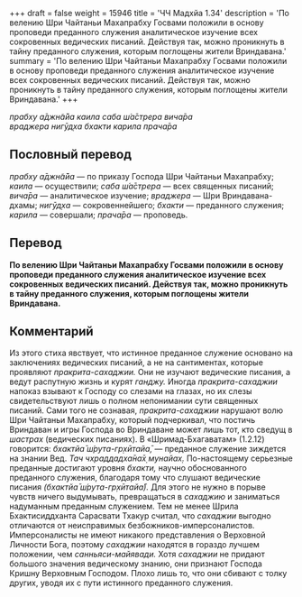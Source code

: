 +++
draft = false
weight = 15946
title = 'ЧЧ Мадхйа 1.34'
description = 'По велению Шри Чайтаньи Махапрабху Госвами положили в основу проповеди преданного служения аналитическое изучение всех сокровенных ведических писаний. Действуя так, можно проникнуть в тайну преданного служения, которым поглощены жители Вриндавана.'
summary = 'По велению Шри Чайтаньи Махапрабху Госвами положили в основу проповеди преданного служения аналитическое изучение всех сокровенных ведических писаний. Действуя так, можно проникнуть в тайну преданного служения, которым поглощены жители Вриндавана.'
+++

_прабху а̄джн̃а̄йа каила саба ш́а̄стрера вича̄ра  
враджера нигӯд̣ха бхакти карила прача̄ра_

## Пословный перевод

_прабху_ _а̄джн̃а̄йа_ — по приказу Господа Шри Чайтаньи Махапрабху; _каила_ — осуществили; _саба_ _ш́а̄стрера_ — всех священных писаний; _вича̄ра_ — аналитическое изучение; _враджера_ — Шри Вриндавана-дхамы; _нигӯд̣ха_ — сокровеннейшего; _бхакти_ — преданного служения; _карила_ — совершали; _прача̄ра_ — проповедь.

## Перевод

**По велению Шри Чайтаньи Махапрабху Госвами положили в основу проповеди преданного служения аналитическое изучение всех сокровенных ведических писаний. Действуя так, можно проникнуть в тайну преданного служения, которым поглощены жители Вриндавана.**

## Комментарий

Из этого стиха явствует, что истинное преданное служение основано на заключениях ведических писаний, а не на сантиментах, которые проявляют _пракрита-сахаджии._ Они не изучают ведические писания, а ведут распутную жизнь и курят _ганджу._ Иногда _пракрита-сахаджии_ напоказ взывают к Господу со слезами на глазах, но их слезы свидетельствуют лишь о полном непонимании сути священных писаний. Сами того не сознавая, _пракрита-сахаджии_ нарушают волю Шри Чайтаньи Махапрабху, который подчеркивал, что постичь Вриндаван и игры Господа во Вриндаване может лишь тот, кто сведущ в _шастрах_ (ведических писаниях). В «Шримад-Бхагаватам» (1.2.12) говорится: _бхактйа̄ ш́рута-гр̣хӣтайа̄, —_ преданное служение зиждется на знании Вед. _Тач чхраддадха̄на̄х̣ мунайах̣._ По-настоящему серьезные преданные достигают уровня _бхакти,_ научно обоснованного преданного служения, благодаря тому что слушают ведические писания _(бхактйа̄ ш́рута-гр̣хӣтайа̄)._ Для этого не нужно в порыве чувств ничего выдумывать, превращаться в _сахаджию_ и заниматься надуманным преданным служением. Тем не менее Шрила Бхактисиддханта Сарасвати Тхакур считал, что _сахаджии_ выгодно отличаются от неисправимых безбожников-имперсоналистов. Имперсоналисты не имеют никакого представления о Верховной Личности Бога, поэтому _сахаджии_ находятся в гораздо лучшем положении, чем _санньяси-майявади._ Хотя _сахаджии_ не придают большого значения ведическому знанию, они признают Господа Кришну Верховным Господом. Плохо лишь то, что они сбивают с толку других, уводя их с пути истинного преданного служения.
